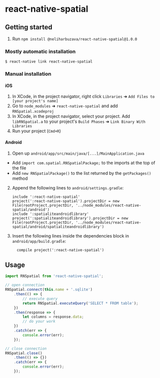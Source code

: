 
# react-native-spatial

## Getting started

1. Run `npm install @neliharbuzava/react-native-spatial@1.0.0`

### Mostly automatic installation

`$ react-native link react-native-spatial`

### Manual installation


#### iOS

1. In XCode, in the project navigator, right click `Libraries` ➜ `Add Files to [your project's name]`
2. Go to `node_modules` ➜ `react-native-spatial` and add `RNSpatial.xcodeproj`
3. In XCode, in the project navigator, select your project. Add `libRNSpatial.a` to your project's `Build Phases` ➜ `Link Binary With Libraries`
4. Run your project (`Cmd+R`)

#### Android

1. Open up `android/app/src/main/java/[...]/MainApplication.java`
  - Add `import com.spatial.RNSpatialPackage;` to the imports at the top of the file
  - Add `new RNSpatialPackage()` to the list returned by the `getPackages()` method
2. Append the following lines to `android/settings.gradle`:
  	```
  	include ':react-native-spatial'
	project(':react-native-spatial').projectDir = new File(rootProject.projectDir, '../node_modules/react-native-spatial/android')
	include ':spatialiteandroidlibrary'
	project(':spatialiteandroidlibrary').projectDir = new File(rootProject.projectDir, '../node_modules/react-native-spatial/android/spatialiteandroidlibrary')
  	```
3. Insert the following lines inside the dependencies block in `android/app/build.gradle`:
  	```
      compile project(':react-native-spatial')
  	```

## Usage
```javascript
import RNSpatial from 'react-native-spatial';

// open connection
RNSpatial.connect(this.name + '.sqlite')
    .then(() => {
		// execute query
        return RNSpatial.executeQuery('SELECT * FROM table');
	})
	.then(response => {
		let columns = response.data;
		// do your work
	})
	.catch(err => {
		console.error(err);
	});

// close connection
RNSpatial.close()
	.then(() => {})
	.catch(err => {
		console.error(err);
	});
```
  
